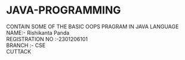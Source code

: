 # JAVA-PROGRAMMING
CONTAIN SOME OF THE BASIC OOPS PRAGRAM IN JAVA LANGUAGE
NAME:- Rishikanta Panda <BR>
REGISTRATION NO :-2301206101<BR>
BRANCH :- CSE <BR>
CUTTACK
